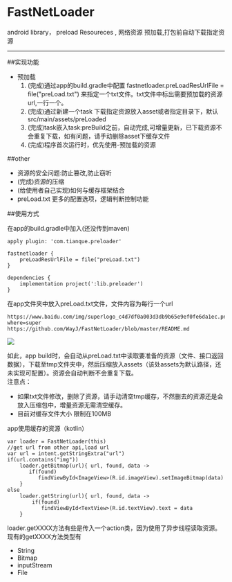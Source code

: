 # FastNetLoader
android library， preload Resoureces , 网络资源 预加载,打包前自动下载指定资源

-----

##实现功能 

 - 预加载
 	1.  (完成)通过app的build.gradle中配置 fastnetloader.preLoadResUrlFile = file("preLoad.txt") 来指定一个txt文件。txt文件中标出需要预加载的资源url,一行一个。  
 	2.  (完成)通过新建一个task 下载指定资源放入asset或者指定目录下，默认src/main/assets/preLoaded
 	3.  (完成)task嵌入task:preBuild之前，自动完成,可增量更新，已下载资源不会重复下载，如有问题，请手动删除asset下缓存文件
	4.  (完成)程序首次运行时，优先使用-预加载的资源

 
##other
 - 资源的安全问题:防止篡改,防止窃听  
 - (完成)资源的压缩  
 - (给使用者自己实现)如何与缓存框架结合
 - preLoad.txt 更多的配置选项，逻辑判断控制功能


##使用方式

在app的build.gradle中加入(还没传到maven)
    
    apply plugin: 'com.tianque.preloader'
    
    fastnetloader {
    	preLoadResUrlFile = file("preLoad.txt")
    }

	dependencies {
	    implementation project(':lib.preloader')
	}


在app文件夹中放入preLoad.txt文件，文件内容为每行一个url

    https://www.baidu.com/img/superlogo_c4d7df0a003d3db9b65e9ef0fe6da1ec.png?where=super
    https://github.com/WayJ/FastNetLoader/blob/master/README.md

![](https://i.imgur.com/rPkqqVD.png)

如此，app build时，会自动从preLoad.txt中读取要准备的资源（文件、接口返回数据），下载至tmp文件夹中，然后压缩放入assets（该处assets为默认路径，还未实现可配置）。资源会自动判断不会重复下载。  
注意点： 
 
 - 如果txt文件修改，删除了资源，请手动清空tmp缓存，不然删去的资源还是会放入压缩包中，增量资源无需清空缓存。
 - 目前对缓存文件大小 限制在100MB

app使用缓存的资源（kotlin）

	var loader = FastNetLoader(this)
	//get url from other api,load url
   	var url = intent.getStringExtra("url")
    if(url.contains("img"))
        loader.getBitmap(url){ url, found, data ->
           if(found)
              findViewById<ImageView>(R.id.imageView).setImageBitmap(data)
        }
    else
        loader.getString(url){ url, found, data ->
            if(found)
               findViewById<TextView>(R.id.textView).text = data
        }

loader.getXXXX方法有些是传入一个action类，因为使用了异步线程读取资源。
现有的getXXXX方法类型有
	
 - String
 - Bitmap
 - inputStream
 - File